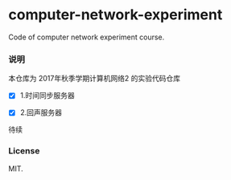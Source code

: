 # computer-network-experiment
Code of computer network experiment course.

### 说明 
本仓库为 2017年秋季学期计算机网络2 的实验代码仓库

- [x] 1.时间同步服务器

- [x] 2.回声服务器

待续

### License
MIT.